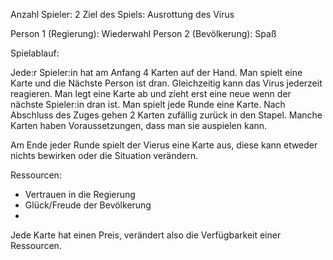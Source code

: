 Anzahl Spieler: 2
Ziel des Spiels: Ausrottung des Virus 

Person 1 (Regierung): Wiederwahl
Person 2 (Bevölkerung): Spaß

Spielablauf: 

Jede:r Spieler:in hat am Anfang 4 Karten auf der Hand. Man spielt eine Karte und die Nächste Person ist dran. Gleichzeitig kann das Virus jederzeit reagieren. Man legt eine Karte ab und zieht erst eine neue wenn der nächste Spieler:in dran ist. Man spielt jede Runde eine Karte. Nach Abschluss des Zuges gehen 2 Karten zufällig zurück in den Stapel. 
Manche Karten haben Voraussetzungen, dass man sie auspielen kann.

Am Ende jeder Runde spielt der Vierus eine Karte aus, diese kann etweder nichts bewirken oder die Situation verändern.

Ressourcen:
  - Vertrauen in die Regierung
  - Glück/Freude der Bevölkerung
  - 

Jede Karte hat einen Preis, verändert also die Verfügbarkeit einer Ressourcen.
